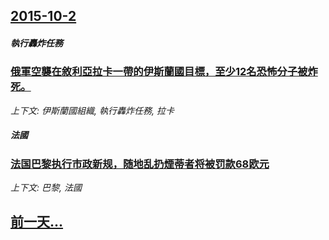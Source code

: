 ## [2015-10-2](/news/2015/10/2/index.md)

##### 執行轟炸任務
### [俄軍空襲在敘利亞拉卡一帶的伊斯蘭國目標，至少12名恐怖分子被炸死。 ](/news/2015/10/2/俄軍空襲在敘利亞拉卡一帶的伊斯蘭國目標-至少12名恐怖分子被炸死.md)
_上下文: 伊斯蘭國組織, 執行轟炸任務, 拉卡_

##### 法國
### [法国巴黎执行市政新规，随地乱扔煙蒂者将被罚款68欧元](/news/2015/10/2/法国巴黎执行市政新规-随地乱扔煙蒂者将被罚款68欧元.md)
_上下文: 巴黎, 法國_

## [前一天...](/news/2015/10/1/index.md)

